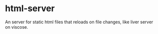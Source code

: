 # html-server
An server for static html files that reloads on file changes, like liver server on viscose.
